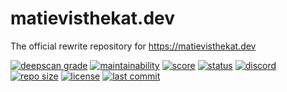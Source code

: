 # matievisthekat.dev
The official rewrite repository for https://matievisthekat.dev

[![deepscan grade](https://deepscan.io/api/teams/10306/projects/14493/branches/271293/badge/grade.svg)](https://deepscan.io/dashboard#view=project&tid=10306&pid=14493&bid=271293)
[![maintainability](https://api.codeclimate.com/v1/badges/ec039f04ab374f4e114d/maintainability)](https://codeclimate.com/github/MatievisTheKat/matievisthekat.dev/maintainability)
[![score](https://www.code-inspector.com/project/15527/score/svg)](https://frontend.code-inspector.com/project/15527)
[![status](https://www.code-inspector.com/project/15527/status/svg)](https://frontend.code-inspector.com/project/15527)
[![discord](https://img.shields.io/discord/673605613456195584)](https://discord.gg/t65hRpd)
[![repo size](https://img.shields.io/github/repo-size/matievisthekat/matievisthekat.dev)](https://shields.io)
[![license](https://img.shields.io/github/license/MatievisTheKat/matievisthekat.dev)](https://shields.io)
[![last commit](https://img.shields.io/github/last-commit/MatievisTheKat/matievisthekat.dev)](https://shields.io)
